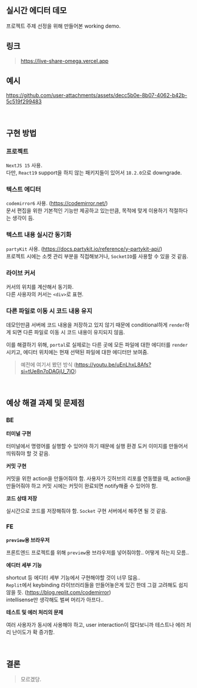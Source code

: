 ## 실시간 에디터 데모

프로젝트 주제 선정을 위해 만들어본 working demo.

## 링크

> https://live-share-omega.vercel.app

## 예시

https://github.com/user-attachments/assets/decc5b0e-8b07-4062-b42b-5c519f299483

<br>

## 구현 방법

### 프로젝트
`NextJS 15` 사용. <br>
다만, `React19` support을 하지 않는 패키지들이 있어서 `18.2.0`으로 downgrade.

### 텍스트 에디터
`codemirror6` 사용. (https://codemirror.net/) <br>
문서 편집을 위한 기본적인 기능만 제공하고 있는만큼, 목적에 맞게 이용하기 적절하다는 생각이 듬.

### 텍스트 내용 실시간 동기화
`partyKit` 사용. (https://docs.partykit.io/reference/y-partykit-api/) <br>
프로젝트 시에는 소켓 관리 부분을 직접해보거나, `SocketIO`를 사용할 수 있을 것 같음.

### 라이브 커서
커서의 위치를 계산해서 동기화. <br>
다른 사용자의 커서는 `<div>`로 표현.

### 다른 파일로 이동 시 코드 내용 유지
데모인만큼 서버에 코드 내용을 저장하고 있지 않기 때문에 conditional하게 `render`하게 되면 
다른 파일로 이동 시 코드 내용이 유지되지 않음. 

이를 해결하기 위해, `portal`로 실제로는 다른 곳에 모든 파일에 대한 에디터를 `render` 시키고, 
에디터 위치에는 현재 선택된 파일에 대한 에디터만 보여줌. 
> 예전에 여기서 봤던 방식 (https://youtu.be/uEnLhxL8Afs?si=tUe8n7oDAGjU_7jO)

<br>

## 예상 해결 과제 및 문제점
### BE

**터미널 구현**

터미널에서 명령어를 실행할 수 있어야 하기 때문에 실행 환경 도커 이미지를 만들어서 띄워줘야 할 것 같음. 

**커밋 구현**

커밋을 위한 action을 만들어줘야 함. 
사용자가 깃허브의 리포를 연동했을 때, action을 만들어줘야 하고 커밋 시에는 커밋이 완료되면 notify해줄 수 있어야 함.

**코드 상태 저장**

실시간으로 코드를 저장해줘야 함. `Socket` 구현 서버에서 해주면 될 것 같음. 

### FE

**`preview`용 브라우저**

프론트엔드 프로젝트를 위해 `preview`용 브라우저를 넣어줘야함.. 어떻게 하는지 모름..

**에디터 세부 기능**

shortcut 등 에디터 세부 기능에서 구현해야할 것이 너무 많음.. <br>
`Replit`에서 keybinding 라이브러리들을 만들어놓은게 있긴 한데 그걸 고려해도 쉽지 않을 듯. (https://blog.replit.com/codemirror) <br>
intellisense만 생각해도 벌써 머리가 아프다..

**테스트 및 에러 처리의 문제**

여러 사용자가 동시에 사용해야 하고, user interaction이 많다보니까 테스트나 에러 처리 난이도가 확 증가함.

<br>

## 결론

> 모르겠당.
